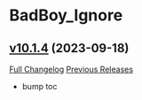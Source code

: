 # BadBoy_Ignore

## [v10.1.4](https://github.com/funkydude/BadBoy_Ignore/tree/v10.1.4) (2023-09-18)
[Full Changelog](https://github.com/funkydude/BadBoy_Ignore/compare/v10.1.3...v10.1.4) [Previous Releases](https://github.com/funkydude/BadBoy_Ignore/releases)

- bump toc  
